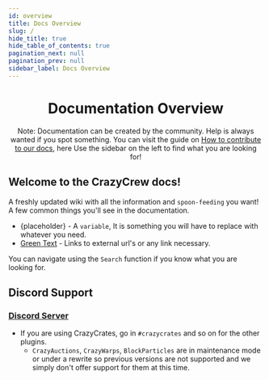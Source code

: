 ```yaml
---
id: overview
title: Docs Overview
slug: /
hide_title: true
hide_table_of_contents: true
pagination_next: null
pagination_prev: null
sidebar_label: Docs Overview
---
```

<center>

# Documentation Overview
Note: Documentation can be created by the community. Help is always wanted if you spot something. You can visit the guide on [How to contribute to our docs](https://github.com/Crazy-Crew/CrazyDocs/blob/main/README.md), here
Use the sidebar on the left to find what you are looking for!
</center>

## Welcome to the CrazyCrew docs!
A freshly updated wiki with all the information and `spoon-feeding` you want! A few common things you'll see in the documentation.
 * {placeholder} - A `variable`, It is something you will have to replace with whatever you need.
 * [Green Text](https://docs.bloom.host) - Links to external url's or any link necessary.

 You can navigate using the `Search` function if you know what you are looking for.

## Discord Support
 ### [Discord Server](https://discord.gg/badbones-s-live-chat-182615261403283459)
- If you are using CrazyCrates, go in `#crazycrates` and so on for the other plugins.
  - `CrazyAuctions`, `CrazyWarps`, `BlockParticles` are in maintenance mode or under a rewrite so previous versions are not supported and we simply don't offer support for them at this time.